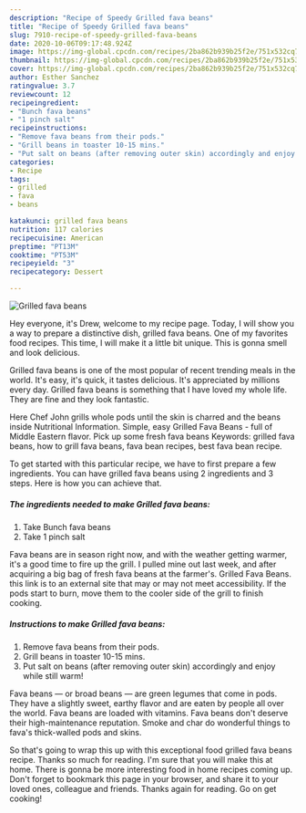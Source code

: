 ```yaml
---
description: "Recipe of Speedy Grilled fava beans"
title: "Recipe of Speedy Grilled fava beans"
slug: 7910-recipe-of-speedy-grilled-fava-beans
date: 2020-10-06T09:17:48.924Z
image: https://img-global.cpcdn.com/recipes/2ba862b939b25f2e/751x532cq70/grilled-fava-beans-recipe-main-photo.jpg
thumbnail: https://img-global.cpcdn.com/recipes/2ba862b939b25f2e/751x532cq70/grilled-fava-beans-recipe-main-photo.jpg
cover: https://img-global.cpcdn.com/recipes/2ba862b939b25f2e/751x532cq70/grilled-fava-beans-recipe-main-photo.jpg
author: Esther Sanchez
ratingvalue: 3.7
reviewcount: 12
recipeingredient:
- "Bunch fava beans"
- "1 pinch salt"
recipeinstructions:
- "Remove fava beans from their pods."
- "Grill beans in toaster 10-15 mins."
- "Put salt on beans (after removing outer skin) accordingly and enjoy while still warm!"
categories:
- Recipe
tags:
- grilled
- fava
- beans

katakunci: grilled fava beans 
nutrition: 117 calories
recipecuisine: American
preptime: "PT13M"
cooktime: "PT53M"
recipeyield: "3"
recipecategory: Dessert

---
```



![Grilled fava beans](https://img-global.cpcdn.com/recipes/2ba862b939b25f2e/751x532cq70/grilled-fava-beans-recipe-main-photo.jpg)

Hey everyone, it's Drew, welcome to my recipe page. Today, I will show you a way to prepare a distinctive dish, grilled fava beans. One of my favorites food recipes. This time, I will make it a little bit unique. This is gonna smell and look delicious.

Grilled fava beans is one of the most popular of recent trending meals in the world. It's easy, it's quick, it tastes delicious. It's appreciated by millions every day. Grilled fava beans is something that I have loved my whole life. They are fine and they look fantastic.

Here Chef John grills whole pods until the skin is charred and the beans inside Nutritional Information. Simple, easy Grilled Fava Beans - full of Middle Eastern flavor. Pick up some fresh fava beans Keywords: grilled fava beans, how to grill fava beans, fava bean recipes, best fava bean recipe.


To get started with this particular recipe, we have to first prepare a few ingredients. You can have grilled fava beans using 2 ingredients and 3 steps. Here is how you can achieve that.

<!--inarticleads1-->

##### The ingredients needed to make Grilled fava beans:

1. Take Bunch fava beans
1. Take 1 pinch salt


Fava beans are in season right now, and with the weather getting warmer, it&#39;s a good time to fire up the grill. I pulled mine out last week, and after acquiring a big bag of fresh fava beans at the farmer&#39;s. Grilled Fava Beans. this link is to an external site that may or may not meet accessibility. If the pods start to burn, move them to the cooler side of the grill to finish cooking. 

<!--inarticleads2-->

##### Instructions to make Grilled fava beans:

1. Remove fava beans from their pods.
1. Grill beans in toaster 10-15 mins.
1. Put salt on beans (after removing outer skin) accordingly and enjoy while still warm!


Fava beans — or broad beans — are green legumes that come in pods. They have a slightly sweet, earthy flavor and are eaten by people all over the world. Fava beans are loaded with vitamins. Fava beans don&#39;t deserve their high-maintenance reputation. Smoke and char do wonderful things to fava&#39;s thick-walled pods and skins. 

So that's going to wrap this up with this exceptional food grilled fava beans recipe. Thanks so much for reading. I'm sure that you will make this at home. There is gonna be more interesting food in home recipes coming up. Don't forget to bookmark this page in your browser, and share it to your loved ones, colleague and friends. Thanks again for reading. Go on get cooking!
